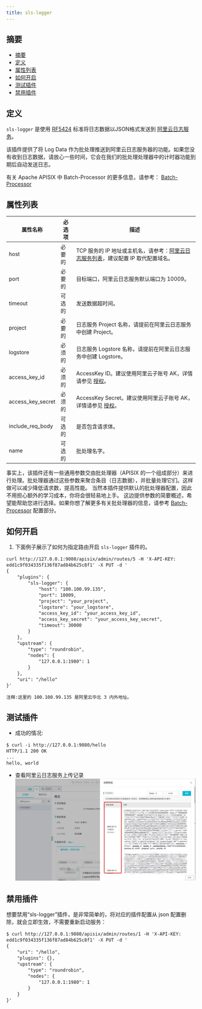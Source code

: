 ```yaml
---
title: sls-logger
---
```


<!--
#
# Licensed to the Apache Software Foundation (ASF) under one or more
# contributor license agreements.  See the NOTICE file distributed with
# this work for additional information regarding copyright ownership.
# The ASF licenses this file to You under the Apache License, Version 2.0
# (the "License"); you may not use this file except in compliance with
# the License.  You may obtain a copy of the License at
#
#     http://www.apache.org/licenses/LICENSE-2.0
#
# Unless required by applicable law or agreed to in writing, software
# distributed under the License is distributed on an "AS IS" BASIS,
# WITHOUT WARRANTIES OR CONDITIONS OF ANY KIND, either express or implied.
# See the License for the specific language governing permissions and
# limitations under the License.
#
-->

## 摘要

- [摘要](#摘要)
- [定义](#定义)
- [属性列表](#属性列表)
- [如何开启](#如何开启)
- [测试插件](#测试插件)
- [禁用插件](#禁用插件)

## 定义

`sls-logger` 是使用 [RF5424](https://tools.ietf.org/html/rfc5424) 标准将日志数据以JSON格式发送到 [阿里云日志服务](https://help.aliyun.com/document_detail/112903.html?spm=a2c4g.11186623.6.763.21321b47wcwt1u)。

该插件提供了将 Log Data 作为批处理推送到阿里云日志服务器的功能。如果您没有收到日志数据，请放心一些时间，它会在我们的批处理处理器中的计时器功能到期后自动发送日志。

有关 Apache APISIX 中 Batch-Processor 的更多信息，请参考：
[Batch-Processor](../batch-processor.md)

## 属性列表

|属性名称          |必选项  |描述|
|---------     |--------|-----------|
| host |必要的| TCP 服务的 IP 地址或主机名，请参考：[阿里云日志服务列表](https://help.aliyun.com/document_detail/29008.html?spm=a2c4g.11186623.2.14.49301b4793uX0z#reference-wgx-pwq-zdb)，建议配置 IP 取代配置域名。|
| port |必要的| 目标端口，阿里云日志服务默认端口为 10009。|
| timeout |可选的|发送数据超时间。|
| project |必要的|日志服务 Project 名称，请提前在阿里云日志服务中创建 Project。|
| logstore | 必须的 |日志服务 Logstore 名称，请提前在阿里云日志服务中创建 Logstore。|
| access_key_id | 必须的 | AccessKey ID。建议使用阿里云子账号 AK，详情请参见 [授权](https://help.aliyun.com/document_detail/47664.html?spm=a2c4g.11186623.2.15.49301b47lfvxXP#task-xsk-ttc-ry)。|
| access_key_secret | 必须的 | AccessKey Secret。建议使用阿里云子账号 AK，详情请参见 [授权](https://help.aliyun.com/document_detail/47664.html?spm=a2c4g.11186623.2.15.49301b47lfvxXP#task-xsk-ttc-ry)。|
| include_req_body | 可选的| 是否包含请求体。|
|name| 可选的|批处理名字。|

事实上，该插件还有一些通用参数交由批处理器（APISIX 的一个组成部分）来进行处理。批处理器通过这些参数来聚合条目（日志数据），并批量处理它们。这样做可以减少降低请求数，提高性能。
当然本插件提供默认的批处理器配置，因此不用担心额外的学习成本，你将会很轻易地上手。
这边提供参数的简要概述，希望能帮助您进行选择。如果你想了解更多有关批处理器的信息，请参考 [Batch-Processor](../batch-processor.md#配置) 配置部分。

## 如何开启

1. 下面例子展示了如何为指定路由开启 `sls-logger` 插件的。

```shell
curl http://127.0.0.1:9080/apisix/admin/routes/5 -H 'X-API-KEY: edd1c9f034335f136f87ad84b625c8f1' -X PUT -d '
{
    "plugins": {
        "sls-logger": {
            "host": "100.100.99.135",
            "port": 10009,
            "project": "your_project",
            "logstore": "your_logstore",
            "access_key_id": "your_access_key_id",
            "access_key_secret": "your_access_key_secret",
            "timeout": 30000
        }
    },
    "upstream": {
        "type": "roundrobin",
        "nodes": {
            "127.0.0.1:1980": 1
        }
    },
    "uri": "/hello"
}'
```

```
注释:这里的 100.100.99.135 是阿里云华北 3 内外地址。
```

## 测试插件

* 成功的情况:

```shell
$ curl -i http://127.0.0.1:9080/hello
HTTP/1.1 200 OK
...
hello, world
```

* 查看阿里云日志服务上传记录
![sls logger view](../../../assets/images/plugin/sls-logger-1.png "阿里云日志服务预览")

## 禁用插件

想要禁用“sls-logger”插件，是非常简单的，将对应的插件配置从 json 配置删除，就会立即生效，不需要重新启动服务：

```shell
$ curl http://127.0.0.1:9080/apisix/admin/routes/1 -H 'X-API-KEY: edd1c9f034335f136f87ad84b625c8f1' -X PUT -d '
{
    "uri": "/hello",
    "plugins": {},
    "upstream": {
        "type": "roundrobin",
        "nodes": {
            "127.0.0.1:1980": 1
        }
    }
}'
```
